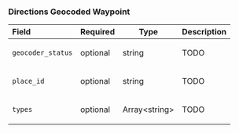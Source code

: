<!--- This is a generated file, do not edit! -->
<!--- [START maps_http_schema_directionsgeocodedwaypoint] -->
<h3 class="schema-object" id="DirectionsGeocodedWaypoint">Directions Geocoded Waypoint</h3>

| Field             | Required | Type                | Description                                                |
| :---------------- | -------- | ------------------- | ---------------------------------------------------------- |
| `geocoder_status` | optional | string              | <div class="nonref-property-description"><p>TODO</p></div> |
| `place_id`        | optional | string              | <div class="nonref-property-description"><p>TODO</p></div> |
| `types`           | optional | Array&lt;string&gt; | <div class="nonref-property-description"><p>TODO</p></div> |

<!--- [END maps_http_schema_directionsgeocodedwaypoint] -->
